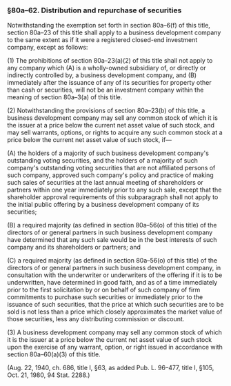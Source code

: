 ### §80a–62. Distribution and repurchase of securities ###

Notwithstanding the exemption set forth in section 80a–6(f) of this title, section 80a–23 of this title shall apply to a business development company to the same extent as if it were a registered closed-end investment company, except as follows:

(1) The prohibitions of section 80a–23(a)(2) of this title shall not apply to any company which (A) is a wholly-owned subsidiary of, or directly or indirectly controlled by, a business development company, and (B) immediately after the issuance of any of its securities for property other than cash or securities, will not be an investment company within the meaning of section 80a–3(a) of this title.

(2) Notwithstanding the provisions of section 80a–23(b) of this title, a business development company may sell any common stock of which it is the issuer at a price below the current net asset value of such stock, and may sell warrants, options, or rights to acquire any such common stock at a price below the current net asset value of such stock, if—

(A) the holders of a majority of such business development company's outstanding voting securities, and the holders of a majority of such company's outstanding voting securities that are not affiliated persons of such company, approved such company's policy and practice of making such sales of securities at the last annual meeting of shareholders or partners within one year immediately prior to any such sale, except that the shareholder approval requirements of this subparagraph shall not apply to the initial public offering by a business development company of its securities;

(B) a required majority (as defined in section 80a–56(o) of this title) of the directors of or general partners in such business development company have determined that any such sale would be in the best interests of such company and its shareholders or partners; and

(C) a required majority (as defined in section 80a–56(o) of this title) of the directors of or general partners in such business development company, in consultation with the underwriter or underwriters of the offering if it is to be underwritten, have determined in good faith, and as of a time immediately prior to the first solicitation by or on behalf of such company of firm commitments to purchase such securities or immediately prior to the issuance of such securities, that the price at which such securities are to be sold is not less than a price which closely approximates the market value of those securities, less any distributing commission or discount.

(3) A business development company may sell any common stock of which it is the issuer at a price below the current net asset value of such stock upon the exercise of any warrant, option, or right issued in accordance with section 80a–60(a)(3) of this title.

(Aug. 22, 1940, ch. 686, title I, §63, as added Pub. L. 96–477, title I, §105, Oct. 21, 1980, 94 Stat. 2288.)